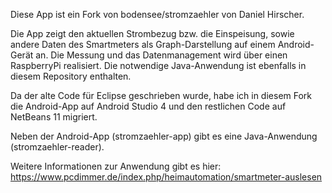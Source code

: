 Diese App ist ein Fork von bodensee/stromzaehler von Daniel Hirscher.

Die App zeigt den aktuellen Strombezug bzw. die Einspeisung, sowie andere Daten des Smartmeters als Graph-Darstellung auf einem Android-Gerät an. Die Messung und das Datenmanagement wird über einen RaspberryPi realisiert. Die notwendige Java-Anwendung ist ebenfalls in diesem Repository enthalten.

Da der alte Code für Eclipse geschrieben wurde, habe ich in diesem Fork die Android-App auf Android Studio 4 und den restlichen Code auf NetBeans 11 migriert.

Neben der Android-App (stromzaehler-app) gibt es eine Java-Anwendung (stromzaehler-reader).

Weitere Informationen zur Anwendung gibt es hier: https://www.pcdimmer.de/index.php/heimautomation/smartmeter-auslesen
